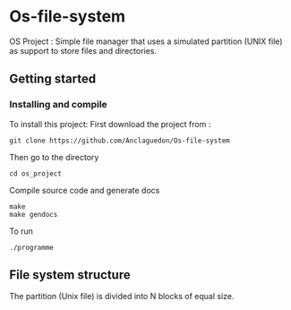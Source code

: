 # Os-file-system
OS Project : Simple file manager that uses a simulated partition (UNIX file) as support to store files and directories. 

## Getting started
### Installing and compile
To install this project:
First download the project from :
```
git clone https://github.com/Anclaguedon/Os-file-system
```

Then go to the directory
```
cd os_project
```

Compile source code and generate docs
```
make
make gendocs
```
To run
```
./programme
```

## File system structure
The partition (Unix file) is divided into N blocks of equal size.


